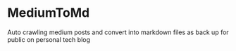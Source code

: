 # MediumToMd
Auto crawling medium posts and convert into markdown files as back up for public on personal tech blog

